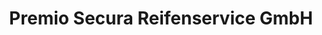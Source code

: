 ---
title: "Premio Secura Reifenservice GmbH"
url: /huenfeld/premio-secura-reifenservice-gmbh/
shop: Autowerkstatt
---